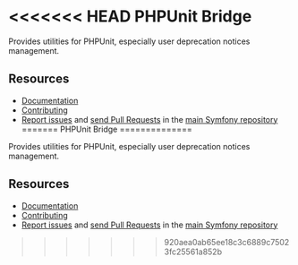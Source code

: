 <<<<<<< HEAD
PHPUnit Bridge
==============

Provides utilities for PHPUnit, especially user deprecation notices management.

Resources
---------

  * [Documentation](https://symfony.com/doc/current/components/phpunit_bridge.html)
  * [Contributing](https://symfony.com/doc/current/contributing/index.html)
  * [Report issues](https://github.com/symfony/symfony/issues) and
    [send Pull Requests](https://github.com/symfony/symfony/pulls)
    in the [main Symfony repository](https://github.com/symfony/symfony)
=======
PHPUnit Bridge
==============

Provides utilities for PHPUnit, especially user deprecation notices management.

Resources
---------

  * [Documentation](https://symfony.com/doc/current/components/phpunit_bridge.html)
  * [Contributing](https://symfony.com/doc/current/contributing/index.html)
  * [Report issues](https://github.com/symfony/symfony/issues) and
    [send Pull Requests](https://github.com/symfony/symfony/pulls)
    in the [main Symfony repository](https://github.com/symfony/symfony)
>>>>>>> 920aea0ab65ee18c3c6889c75023fc25561a852b
